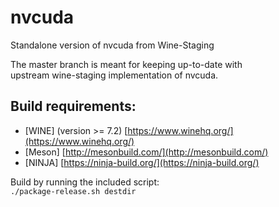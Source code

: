 # nvcuda
Standalone version of nvcuda from Wine-Staging  

The master branch is meant for keeping up-to-date with  
upstream wine-staging implementation of nvcuda.  

## Build requirements:  
- [WINE] (version >= 7.2) [https://www.winehq.org/](https://www.winehq.org/)  
- [Meson] [http://mesonbuild.com/](http://mesonbuild.com/)  
- [NINJA] [https://ninja-build.org/](https://ninja-build.org/)  


Build by running the included script:  
`./package-release.sh destdir`  
